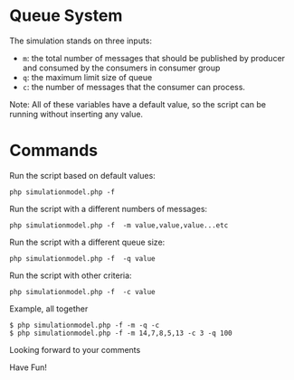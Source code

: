 # Queue System


The simulation stands on three inputs:

* `m`: the total number of messages that should be published by producer and consumed by the consumers in consumer group
* `q`: the maximum limit size of queue
* `c`: the number of messages that the consumer can process. 

Note: All of these variables have a default value, so the script can be running without inserting any value.

# Commands

Run the script based on default values:

	php simulationmodel.php -f 

Run the script with a different numbers of messages:

	php simulationmodel.php -f  -m value,value,value...etc

Run the script with a different queue size:
	
	php simulationmodel.php -f  -q value

Run the script with other criteria:
	
	php simulationmodel.php -f  -c value

Example, all together 
	
	$ php simulationmodel.php -f -m -q -c
	$ php simulationmodel.php -f -m 14,7,8,5,13 -c 3 -q 100


Looking forward to your comments

Have Fun!

